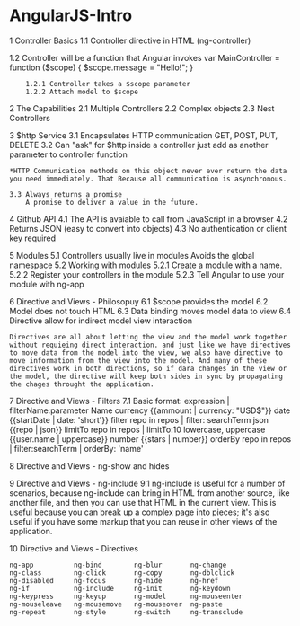 # AngularJS-Intro

1 Controller Basics
	1.1 Controller directive in HTML (ng-controller) 
		<div ng-app>
			<div ng-controller="MainController">
			</div>
		</div>
	1.2 Controller will be a function that Angular invokes
		var MainController = function ($scope) {
			$scope.message = "Hello!";
		}

		1.2.1 Controller takes a $scope parameter
		1.2.2 Attach model to $scope

2 The Capabilities
	2.1 Multiple Controllers
	2.2 Complex objects
	2.3 Nest Controllers

3 $http Service
	3.1 Encapsulates HTTP communication
		GET, POST, PUT, DELETE
	3.2 Can "ask" for $http inside a controller
		just add as another parameter to controller function
	
	*HTTP Communication methods on this object never ever return the data you need immediately. That Because all communication is asynchronous.

	3.3 Always returns a promise
		A promise to deliver a value in the future.

4 Github API
	4.1 The API is avaiable to call from JavaScript in a browser
	4.2 Returns JSON (easy to convert into objects)
	4.3 No authentication or client key required

5 Modules
	5.1 Controllers usually live in modules
		Avoids the global namespace
	5.2 Working with modules
		5.2.1 Create a module with a name.
		5.2.2 Register your controllers in the module
		5.2.3 Tell Angular to use your module with ng-app

6 Directive and Views - Philosopuy
	6.1 $scope provides the model
	6.2 Model does not touch HTML
	6.3 Data binding moves model data to view
	6.4 Directive allow for indirect model view interaction

	Directives are all about letting the view and the model work together without requieing direct interaction. and just like we have directives to move data from the model into the view, we also have directive to move information from the view into the model. And many of these directives work in both directions, so if dara changes in the view or the model, the directive will keep both sides in sync by propagating the chages throught the application.

7 Directive and Views - Filters
	7.1 Basic format: expression | filterName:parameter
		Name
		currency				{{ammount | currency: "USD$"}}
		date					{{startDate | date: 'short'}}
		filter 					repo in repos | filter: searchTerm
		json 					{{repo | json}}
		limitTo					repo in repos | limitTo:10
		lowercase, uppercase	{{user.name | uppercase}}
		number					{{stars | number}}
		orderBy					repo in repos | filter:searchTerm | orderBy: 'name'

8 Directive and Views - ng-show and hides

9 Directive and Views - ng-include
	9.1 ng-include is useful for a number of scenarios, because ng-include can bring in HTML from another source, like another file, and then you can use that HTML in the current view. This is useful because you can break up a complex page into pieces; it's also useful if you have some markup that you can reuse in other views of the application.

10 Directive and Views - Directives

	ng-app          ng-bind	       ng-blur       ng-change
	ng-class        ng-click       ng-copy	     ng-dblclick
	ng-disabled     ng-focus       ng-hide       ng-href
	ng-if		    ng-include     ng-init       ng-keydown
	ng-keypress     ng-keyup       ng-model      ng-mouseenter
	ng-mouseleave   ng-mousemove   ng-mouseover  ng-paste
	ng-repeat       ng-style       ng-switch     ng-transclude















